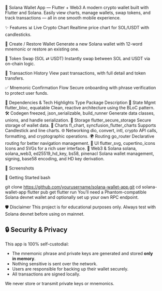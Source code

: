 🧿 Solana Wallet App — Flutter + Web3
A modern crypto wallet built with Flutter and Solana.
Easily view charts, manage wallets, swap tokens, and track transactions — all in one smooth mobile experience.

✨ Features
📊 Live Crypto Chart
Realtime price chart for SOL/USDT with candlesticks.

🔐 Create / Restore Wallet
Generate a new Solana wallet with 12-word mnemonic or restore an existing one.

💱 Token Swap (SOL ⇄ USDT)
Instantly swap between SOL and USDT via on-chain logic.

📜 Transaction History
View past transactions, with full detail and token transfers.

✅ Mnemonic Confirmation Flow
Secure onboarding with phrase verification to protect user funds.


🔧 Dependencies & Tech Highlights
Type	Package	Description
🧠 State Mgmt	flutter_bloc, equatable	Clean, reactive architecture using the BLoC pattern.
🛠 Codegen	freezed, json_serializable, build_runner	Generate data classes, unions, and handle serialization.
💾 Storage	flutter_secure_storage	Secure storage of wallet data.
🧮 Charts	fl_chart, syncfusion_flutter_charts	Supports Candlestick and line charts.
🌐 Networking	dio, convert, intl, crypto	API calls, formatting, and cryptographic operations.
🌍 Routing	go_router	Declarative routing for better navigation management.
🧩 UI	flutter_svg, cupertino_icons	Icons and SVGs for a rich user interface.
🔗 Web3 & Solana	solana, solana_web3, ed25519_hd_key, bs58, pinenacl	Solana wallet management, signing, base58 encoding, and HD key derivation.


📸 Screenshots

🚀 Getting Started
bash

git clone https://github.com/yourusername/solana-wallet-app.git
cd solana-wallet-app
flutter pub get
flutter run
You’ll need a Phantom-compatible Solana devnet wallet and optionally set up your own RPC endpoint.

🛡️ Disclaimer
This project is for educational purposes only.
Always test with Solana devnet before using on mainnet.
## 🔒 Security & Privacy

This app is 100% self-custodial:
- The mnemonic phrase and private keys are generated and stored **only in memory**.
- Nothing sensitive is sent over the network.
- Users are responsible for backing up their wallet securely.
- All transactions are signed locally.

We never store or transmit private keys or mnemonics.
